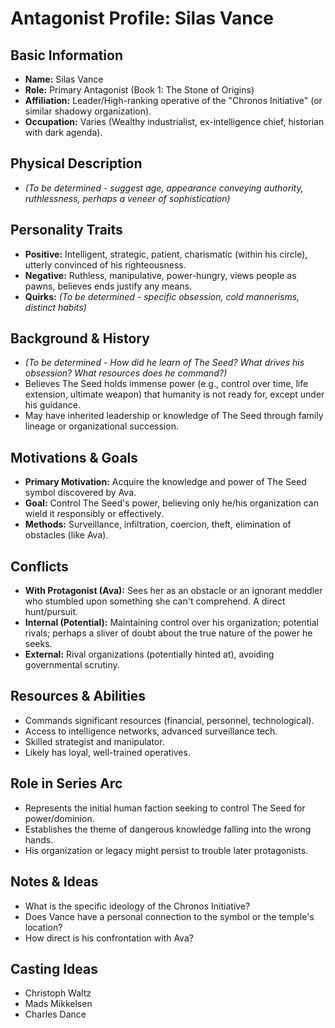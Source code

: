 # Antagonist Profile: Silas Vance

## Basic Information
- **Name:** Silas Vance
- **Role:** Primary Antagonist (Book 1: The Stone of Origins)
- **Affiliation:** Leader/High-ranking operative of the "Chronos Initiative" (or similar shadowy organization).
- **Occupation:** Varies (Wealthy industrialist, ex-intelligence chief, historian with dark agenda).

## Physical Description
- *(To be determined - suggest age, appearance conveying authority, ruthlessness, perhaps a veneer of sophistication)*

## Personality Traits
- **Positive:** Intelligent, strategic, patient, charismatic (within his circle), utterly convinced of his righteousness.
- **Negative:** Ruthless, manipulative, power-hungry, views people as pawns, believes ends justify any means.
- **Quirks:** *(To be determined - specific obsession, cold mannerisms, distinct habits)*

## Background & History
- *(To be determined - How did he learn of The Seed? What drives his obsession? What resources does he command?)*
- Believes The Seed holds immense power (e.g., control over time, life extension, ultimate weapon) that humanity is not ready for, except under his guidance.
- May have inherited leadership or knowledge of The Seed through family lineage or organizational succession.

## Motivations & Goals
- **Primary Motivation:** Acquire the knowledge and power of The Seed symbol discovered by Ava.
- **Goal:** Control The Seed's power, believing only he/his organization can wield it responsibly or effectively.
- **Methods:** Surveillance, infiltration, coercion, theft, elimination of obstacles (like Ava).

## Conflicts
- **With Protagonist (Ava):** Sees her as an obstacle or an ignorant meddler who stumbled upon something she can't comprehend. A direct hunt/pursuit.
- **Internal (Potential):** Maintaining control over his organization; potential rivals; perhaps a sliver of doubt about the true nature of the power he seeks.
- **External:** Rival organizations (potentially hinted at), avoiding governmental scrutiny.

## Resources & Abilities
- Commands significant resources (financial, personnel, technological).
- Access to intelligence networks, advanced surveillance tech.
- Skilled strategist and manipulator.
- Likely has loyal, well-trained operatives.

## Role in Series Arc
- Represents the initial human faction seeking to control The Seed for power/dominion.
- Establishes the theme of dangerous knowledge falling into the wrong hands.
- His organization or legacy might persist to trouble later protagonists.

## Notes & Ideas
- What is the specific ideology of the Chronos Initiative?
- Does Vance have a personal connection to the symbol or the temple's location?
- How direct is his confrontation with Ava? 

## Casting Ideas
- Christoph Waltz
- Mads Mikkelsen
- Charles Dance 